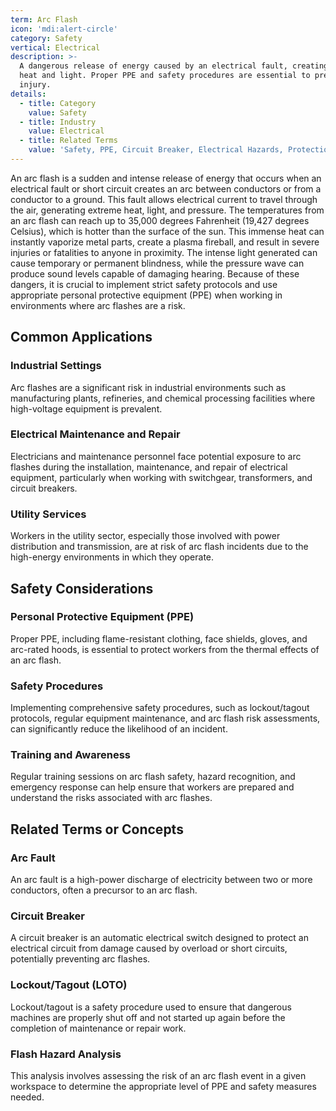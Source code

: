 ```yaml
---
term: Arc Flash
icon: 'mdi:alert-circle'
category: Safety
vertical: Electrical
description: >-
  A dangerous release of energy caused by an electrical fault, creating intense
  heat and light. Proper PPE and safety procedures are essential to prevent
  injury.
details:
  - title: Category
    value: Safety
  - title: Industry
    value: Electrical
  - title: Related Terms
    value: 'Safety, PPE, Circuit Breaker, Electrical Hazards, Protection'
---
```

An arc flash is a sudden and intense release of energy that occurs when an electrical fault or short circuit creates an arc between conductors or from a conductor to a ground. This fault allows electrical current to travel through the air, generating extreme heat, light, and pressure. The temperatures from an arc flash can reach up to 35,000 degrees Fahrenheit (19,427 degrees Celsius), which is hotter than the surface of the sun. This immense heat can instantly vaporize metal parts, create a plasma fireball, and result in severe injuries or fatalities to anyone in proximity. The intense light generated can cause temporary or permanent blindness, while the pressure wave can produce sound levels capable of damaging hearing. Because of these dangers, it is crucial to implement strict safety protocols and use appropriate personal protective equipment (PPE) when working in environments where arc flashes are a risk.

## Common Applications

### Industrial Settings
Arc flashes are a significant risk in industrial environments such as manufacturing plants, refineries, and chemical processing facilities where high-voltage equipment is prevalent.

### Electrical Maintenance and Repair
Electricians and maintenance personnel face potential exposure to arc flashes during the installation, maintenance, and repair of electrical equipment, particularly when working with switchgear, transformers, and circuit breakers.

### Utility Services
Workers in the utility sector, especially those involved with power distribution and transmission, are at risk of arc flash incidents due to the high-energy environments in which they operate.

## Safety Considerations

### Personal Protective Equipment (PPE)
Proper PPE, including flame-resistant clothing, face shields, gloves, and arc-rated hoods, is essential to protect workers from the thermal effects of an arc flash.

### Safety Procedures
Implementing comprehensive safety procedures, such as lockout/tagout protocols, regular equipment maintenance, and arc flash risk assessments, can significantly reduce the likelihood of an incident.

### Training and Awareness
Regular training sessions on arc flash safety, hazard recognition, and emergency response can help ensure that workers are prepared and understand the risks associated with arc flashes.

## Related Terms or Concepts

### Arc Fault
An arc fault is a high-power discharge of electricity between two or more conductors, often a precursor to an arc flash.

### Circuit Breaker
A circuit breaker is an automatic electrical switch designed to protect an electrical circuit from damage caused by overload or short circuits, potentially preventing arc flashes.

### Lockout/Tagout (LOTO)
Lockout/tagout is a safety procedure used to ensure that dangerous machines are properly shut off and not started up again before the completion of maintenance or repair work.

### Flash Hazard Analysis
This analysis involves assessing the risk of an arc flash event in a given workspace to determine the appropriate level of PPE and safety measures needed.

